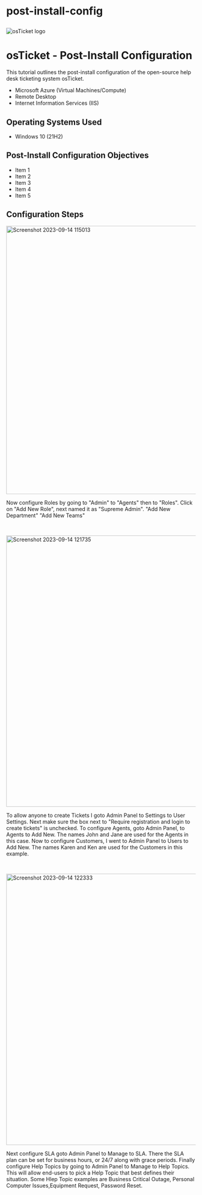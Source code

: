 # post-install-config<p align="center">
<img src="https://i.imgur.com/Clzj7Xs.png" alt="osTicket logo"/>
</p>

<h1>osTicket - Post-Install Configuration</h1>
This tutorial outlines the post-install configuration of the open-source help desk ticketing system osTicket.<br />

- Microsoft Azure (Virtual Machines/Compute)
- Remote Desktop
- Internet Information Services (IIS)

<h2>Operating Systems Used </h2>
 
- Windows 10</b> (21H2) 

<h2>Post-Install Configuration Objectives</h2>

- Item 1
- Item 2 
- Item 3
- Item 4
- Item 5

<h2>Configuration Steps</h2>
 
<p>
<img width="713" alt="Screenshot 2023-09-14 115013" src="https://github.com/gilbertramos/post-install-config/assets/140354494/0c0618b1-1357-41d4-9a40-74ae2ee0e8f6">
</p>
<p>
Now configure Roles by going to "Admin" to "Agents" then to "Roles".  Click on "Add New Role", next named it as "Supreme Admin".    "Add New Department"  "Add New Teams"
</p>
<br />
 
<p>
<img width="721" alt="Screenshot 2023-09-14 121735" src="https://github.com/gilbertramos/post-install-config/assets/140354494/c802a09f-ddcb-484a-9b13-4199f66ad46c">
</p>
<p>
To allow anyone to create Tickets I goto Admin Panel to Settings to User Settings.  Next make sure the box next to "Require registration and login to create tickets" is unchecked.  To configure Agents,  goto Admin Panel, to Agents to Add New.  The names John and Jane are used for the Agents in this case.  Now to configure Customers, I went to Admin Panel to Users to Add New.  The names Karen and Ken are used for the Customers in this example.
</p>
<br />
  
<p>
<img width="721" alt="Screenshot 2023-09-14 122333" src="https://github.com/gilbertramos/post-install-config/assets/140354494/0c5a1fc9-fd28-4b5c-8175-0807c1a3ab25">
</p>
<p>
Next configure SLA goto Admin Panel to Manage to SLA.  There the SLA plan can be set for business hours, or 24/7 along with grace periods. Finally configure Help Topics by going to Admin Panel to Manage to Help Topics.  This will allow end-users to pick a Help Topic that best defines their situation.  Some Hlep Topic examples are Business Critical Outage, Personal Computer Issues,Equipment Request, Password Reset.
</p>
<br />
